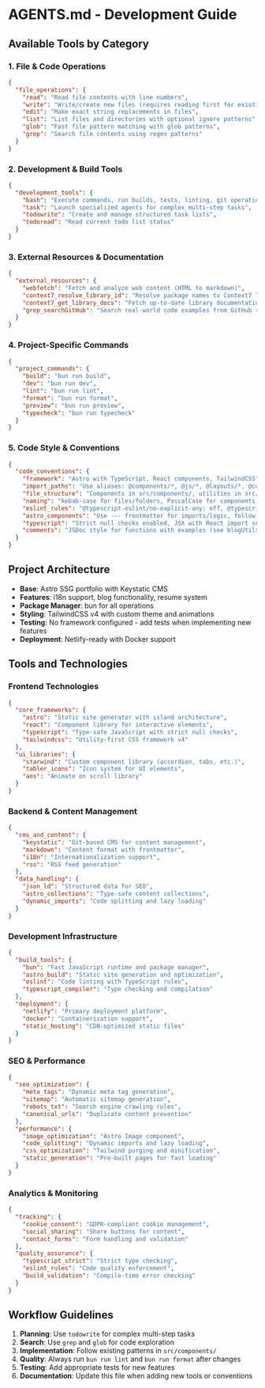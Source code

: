 # AGENTS.md - Development Guide

## Available Tools by Category

### 1. File & Code Operations
```json
{
  "file_operations": {
    "read": "Read file contents with line numbers",
    "write": "Write/create new files (requires reading first for existing files)",
    "edit": "Make exact string replacements in files",
    "list": "List files and directories with optional ignore patterns",
    "glob": "Fast file pattern matching with glob patterns",
    "grep": "Search file contents using regex patterns"
  }
}
```

### 2. Development & Build Tools
```json
{
  "development_tools": {
    "bash": "Execute commands, run builds, tests, linting, git operations",
    "task": "Launch specialized agents for complex multi-step tasks",
    "todowrite": "Create and manage structured task lists",
    "todoread": "Read current todo list status"
  }
}
```

### 3. External Resources & Documentation
```json
{
  "external_resources": {
    "webfetch": "Fetch and analyze web content (HTML to markdown)",
    "context7_resolve_library_id": "Resolve package names to Context7 library IDs",
    "context7_get_library_docs": "Fetch up-to-date library documentation",
    "grep_searchGitHub": "Search real-world code examples from GitHub repos"
  }
}
```

### 4. Project-Specific Commands
```json
{
  "project_commands": {
    "build": "bun run build",
    "dev": "bun run dev", 
    "lint": "bun run lint",
    "format": "bun run format",
    "preview": "bun run preview",
    "typecheck": "bun run typecheck"
  }
}
```

### 5. Code Style & Conventions
```json
{
  "code_conventions": {
    "framework": "Astro with TypeScript, React components, TailwindCSS",
    "import_paths": "Use aliases: @components/*, @js/*, @layouts/*, @config/*, @assets/*, @/*",
    "file_structure": "Components in src/components/, utilities in src/js/, layouts in src/layouts/",
    "naming": "kebab-case for files/folders, PascalCase for components, camelCase for variables",
    "eslint_rules": "@typescript-eslint/no-explicit-any: off, @typescript-eslint/no-unused-vars: off",
    "astro_components": "Use --- frontmatter for imports/logic, follow existing patterns",
    "typescript": "Strict null checks enabled, JSX with React import source",
    "comments": "JSDoc style for functions with examples (see blogUtils.ts pattern)"
  }
}
```

## Project Architecture

- **Base**: Astro SSG portfolio with Keystatic CMS
- **Features**: i18n support, blog functionality, resume system
- **Package Manager**: bun for all operations
- **Styling**: TailwindCSS v4 with custom theme and animations
- **Testing**: No framework configured - add tests when implementing new features
- **Deployment**: Netlify-ready with Docker support

## Tools and Technologies

### Frontend Technologies
```json
{
  "core_frameworks": {
    "astro": "Static site generator with island architecture",
    "react": "Component library for interactive elements",
    "typescript": "Type-safe JavaScript with strict null checks",
    "tailwindcss": "Utility-first CSS framework v4"
  },
  "ui_libraries": {
    "starwind": "Custom component library (accordion, tabs, etc.)",
    "tabler_icons": "Icon system for UI elements",
    "aos": "Animate on scroll library"
  }
}
```

### Backend & Content Management
```json
{
  "cms_and_content": {
    "keystatic": "Git-based CMS for content management",
    "markdown": "Content format with frontmatter",
    "i18n": "Internationalization support",
    "rss": "RSS feed generation"
  },
  "data_handling": {
    "json_ld": "Structured data for SEO",
    "astro_collections": "Type-safe content collections",
    "dynamic_imports": "Code splitting and lazy loading"
  }
}
```

### Development Infrastructure
```json
{
  "build_tools": {
    "bun": "Fast JavaScript runtime and package manager",
    "astro_build": "Static site generation and optimization",
    "eslint": "Code linting with TypeScript rules",
    "typescript_compiler": "Type checking and compilation"
  },
  "deployment": {
    "netlify": "Primary deployment platform",
    "docker": "Containerization support",
    "static_hosting": "CDN-optimized static files"
  }
}
```

### SEO & Performance
```json
{
  "seo_optimization": {
    "meta_tags": "Dynamic meta tag generation",
    "sitemap": "Automatic sitemap generation",
    "robots_txt": "Search engine crawling rules",
    "canonical_urls": "Duplicate content prevention"
  },
  "performance": {
    "image_optimization": "Astro Image component",
    "code_splitting": "Dynamic imports and lazy loading",
    "css_optimization": "Tailwind purging and minification",
    "static_generation": "Pre-built pages for fast loading"
  }
}
```

### Analytics & Monitoring
```json
{
  "tracking": {
    "cookie_consent": "GDPR-compliant cookie management",
    "social_sharing": "Share buttons for content",
    "contact_forms": "Form handling and validation"
  },
  "quality_assurance": {
    "typescript_strict": "Strict type checking",
    "eslint_rules": "Code quality enforcement",
    "build_validation": "Compile-time error checking"
  }
}
```

## Workflow Guidelines

1. **Planning**: Use `todowrite` for complex multi-step tasks
2. **Search**: Use `grep` and `glob` for code exploration
3. **Implementation**: Follow existing patterns in `src/components/`
4. **Quality**: Always run `bun run lint` and `bun run format` after changes
5. **Testing**: Add appropriate tests for new features
6. **Documentation**: Update this file when adding new tools or conventions

